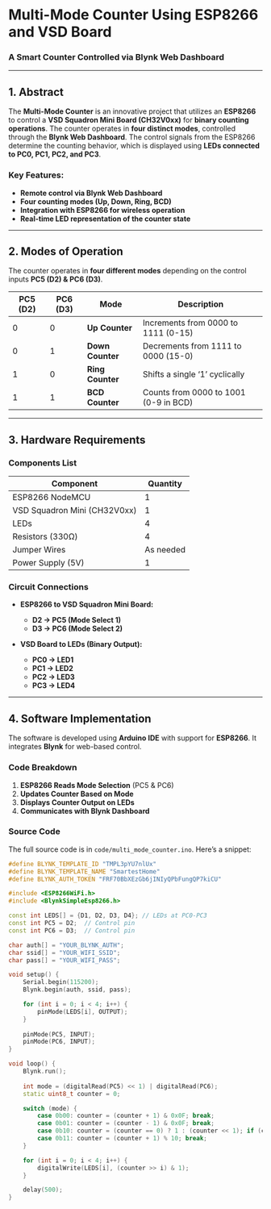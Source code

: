 # **Multi-Mode Counter Using ESP8266 and VSD Board**
### **A Smart Counter Controlled via Blynk Web Dashboard**

---

## **1. Abstract**
The **Multi-Mode Counter** is an innovative project that utilizes an **ESP8266** to control a **VSD Squadron Mini Board (CH32V0xx)** for **binary counting operations**. The counter operates in **four distinct modes**, controlled through the **Blynk Web Dashboard**. The control signals from the ESP8266 determine the counting behavior, which is displayed using **LEDs connected to PC0, PC1, PC2, and PC3**.

### **Key Features:**
- **Remote control via Blynk Web Dashboard**
- **Four counting modes (Up, Down, Ring, BCD)**
- **Integration with ESP8266 for wireless operation**
- **Real-time LED representation of the counter state**

---

## **2. Modes of Operation**
The counter operates in **four different modes** depending on the control inputs **PC5 (D2) & PC6 (D3)**.

| **PC5 (D2)** | **PC6 (D3)** | **Mode**         | **Description** |
|-------------|-------------|----------------|----------------|
| 0           | 0           | **Up Counter**  | Increments from 0000 to 1111 (0-15) |
| 0           | 1           | **Down Counter** | Decrements from 1111 to 0000 (15-0) |
| 1           | 0           | **Ring Counter** | Shifts a single ‘1’ cyclically |
| 1           | 1           | **BCD Counter**  | Counts from 0000 to 1001 (0-9 in BCD) |

---

## **3. Hardware Requirements**
### **Components List**
| **Component**        | **Quantity** |
|----------------------|-------------|
| ESP8266 NodeMCU     | 1           |
| VSD Squadron Mini (CH32V0xx) | 1           |
| LEDs                | 4           |
| Resistors (330Ω)    | 4           |
| Jumper Wires        | As needed   |
| Power Supply (5V)   | 1           |

### **Circuit Connections**
- **ESP8266 to VSD Squadron Mini Board:**
  - **D2 → PC5 (Mode Select 1)**
  - **D3 → PC6 (Mode Select 2)**

- **VSD Board to LEDs (Binary Output):**
  - **PC0 → LED1**
  - **PC1 → LED2**
  - **PC2 → LED3**
  - **PC3 → LED4**


---

## **4. Software Implementation**
The software is developed using **Arduino IDE** with support for **ESP8266**. It integrates **Blynk** for web-based control.

### **Code Breakdown**
1. **ESP8266 Reads Mode Selection** (PC5 & PC6)
2. **Updates Counter Based on Mode**
3. **Displays Counter Output on LEDs**
4. **Communicates with Blynk Dashboard**

### **Source Code**
The full source code is in `code/multi_mode_counter.ino`. Here’s a snippet:

```cpp
#define BLYNK_TEMPLATE_ID "TMPL3pYU7nlUx"
#define BLYNK_TEMPLATE_NAME "SmartestHome"
#define BLYNK_AUTH_TOKEN "FRF70BbXEzGb6jINIyQPbFungQP7kiCU"

#include <ESP8266WiFi.h>
#include <BlynkSimpleEsp8266.h>

const int LEDS[] = {D1, D2, D3, D4}; // LEDs at PC0-PC3
const int PC5 = D2;  // Control pin
const int PC6 = D3;  // Control pin

char auth[] = "YOUR_BLYNK_AUTH";  
char ssid[] = "YOUR_WIFI_SSID";  
char pass[] = "YOUR_WIFI_PASS";  

void setup() {
    Serial.begin(115200);
    Blynk.begin(auth, ssid, pass);

    for (int i = 0; i < 4; i++) {
        pinMode(LEDS[i], OUTPUT);
    }
    
    pinMode(PC5, INPUT);
    pinMode(PC6, INPUT);
}

void loop() {
    Blynk.run();
    
    int mode = (digitalRead(PC5) << 1) | digitalRead(PC6);  
    static uint8_t counter = 0;

    switch (mode) {
        case 0b00: counter = (counter + 1) & 0x0F; break;
        case 0b01: counter = (counter - 1) & 0x0F; break;
        case 0b10: counter = (counter == 0) ? 1 : (counter << 1); if (counter > 8) counter = 1; break;
        case 0b11: counter = (counter + 1) % 10; break;
    }

    for (int i = 0; i < 4; i++) {
        digitalWrite(LEDS[i], (counter >> i) & 1);
    }

    delay(500);
}
